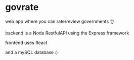 # govrate

web app where you can rate/review governments 👌

backend is a Node RestfulAPI using the Express framework

frontend uses React

and a mySQL database :)
